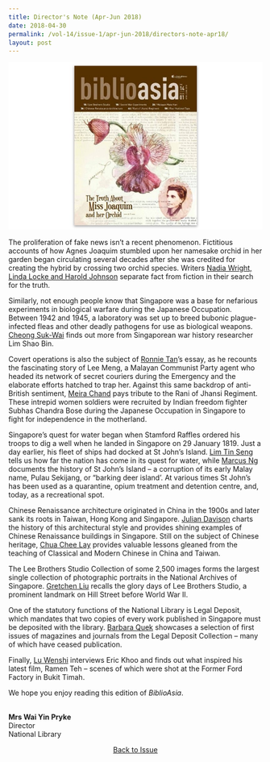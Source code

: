 ```yaml
---
title: Director's Note (Apr-Jun 2018)
date: 2018-04-30
permalink: /vol-14/issue-1/apr-jun-2018/directors-note-apr18/
layout: post
---
```

<img src="/images/Vol-14-issue-1/vol14_iss1.JPG">

The proliferation of fake news isn’t a recent phenomenon. Fictitious accounts of how Agnes Joaquim stumbled upon her namesake orchid in her garden began circulating several decades after she was credited for creating the hybrid by crossing two orchid species. Writers [Nadia Wright, Linda Locke and Harold Johnson](/vol-14/issue-1/apr-jun-2018/blooming-lies-vandaj/) separate fact from fiction in their search for the truth.

Similarly, not enough people know that Singapore was a base for nefarious experiments in biological warfare during the Japanese Occupation. Between 1942 and 1945, a laboratory was set up to breed bubonic plague-infected fleas and other deadly pathogens for use as biological weapons. [Cheong Suk-Wai](/vol-14/issue-1/apr-jun-2018/scret-war-expmt-insg/) finds out more from Singaporean war history researcher Lim Shao Bin.

Covert operations is also the subject of [Ronnie Tan](/vol-14/issue-1/apr-jun-2018/hunt-down-mlyn-meta/)’s essay, as he recounts the fascinating story of Lee Meng, a Malayan Communist Party agent who headed its network of secret couriers during the Emergency and the elaborate efforts hatched to trap her. Against this same backdrop of anti-British sentiment, [Meira Chand](/vol-14/issue-1/apr-jun-2018/warrior-women-rani/) pays tribute to the Rani of Jhansi Regiment. These intrepid women soldiers were recruited by Indian freedom fighter Subhas Chandra Bose during the Japanese Occupation in Singapore to fight for independence in the motherland.

Singapore’s quest for water began when Stamford Raffles ordered his troops to dig a well when he landed in Singapore on 29 January 1819. Just a day earlier, his fleet of ships had docked at St John’s Island. [Lim Tin Seng](/vol-14/issue-1/apr-jun-2018/four-taps-sg-water/) tells us how far the nation has come in its quest for water, while [Marcus Ng](/vol-14/issue-1/apr-jun-2018/st-johns-island-gtwy/) documents the history of St John’s Island – a corruption of its early Malay name, Pulau Sekijang, or “barking deer island’. At various times St John’s has been used as a quarantine, opium treatment and detention centre, and, today, as a recreational spot.

Chinese Renaissance architecture originated in China in the 1900s and later sank its roots in Taiwan, Hong Kong and Singapore. [Julian Davison](/vol-14/issue-1/apr-jun-2018/chinese-rensc-archit/) charts the history of this architectural style and provides shining examples of Chinese Renaissance buildings in Singapore. Still on the subject of Chinese heritage, [Chua Chee Lay](/vol-14/issue-1/apr-jun-2018/chinese-war-language/) provides valuable lessons gleaned from the teaching of Classical and Modern Chinese in China and Taiwan.

The Lee Brothers Studio Collection of some 2,500 images forms the largest single collection of photographic portraits in the National Archives of Singapore. [Gretchen Liu](/vol-14/issue-1/apr-jun-2018/portrait-lee-bro-std/) recalls the glory days of Lee Brothers Studio, a prominent landmark on Hill Street before World War II.

One of the statutory functions of the National Library is Legal Deposit, which mandates that two copies of every work published in Singapore must be deposited with the library. [Barbara Quek](/vol-14/issue-1/apr-jun-2018/publications-of-past/) showcases a selection of first issues of magazines and journals from the Legal Deposit Collection – many of which have ceased publication.

Finally, [Lu Wenshi](/vol-14/issue-1/apr-jun-2018/ramen-teh-food-war-m/) interviews Eric Khoo and finds out what inspired his latest film, Ramen Teh – scenes of which were shot at the Former Ford Factory in Bukit Timah.

We hope you enjoy reading this edition of *BiblioAsia*.

<br>
<b>Mrs Wai Yin Pryke </b><br>Director<br>National Library


<a href="https://biblioasia.nlb.gov.sg/vol-14/issue-1/apr-jun-2018/"><center>Back to Issue</center></a>
